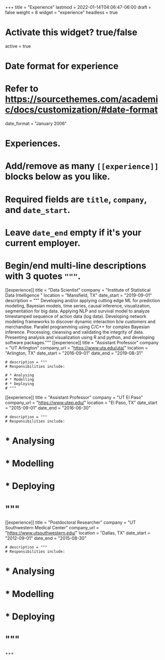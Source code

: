 +++
title = "Experience"
lastmod = 2022-01-14T04:06:47-06:00
draft = false
weight = 8
widget = "experience"
headless = true
  # Activate this widget? true/false
  active = true

  # Date format for experience
  #   Refer to https://sourcethemes.com/academic/docs/customization/#date-format
  date_format = "January 2006"

  # Experiences.
  #   Add/remove as many `[[experience]]` blocks below as you like.
  #   Required fields are `title`, `company`, and `date_start`.
  #   Leave `date_end` empty if it's your current employer.
  #   Begin/end multi-line descriptions with 3 quotes `"""`.

  [[experience]]
    title = "Data Scientist"
    company = "Institute of Statistical Data Intelligence "
    location = "Mansfield, TX"
    date_start = "2019-09-01"
    description = """ Developing and/or applying cutting edge ML for prediction modeling, Bayesian models, time series, causal inference, visualization, segmentation for big data. Applying NLP and survival model to analyze timestamped sequence of action data (log data). Developing network modeling frameworks to discover dynamic interaction b/w customers and merchandise. Parallel programming using C/C++ for complex Bayesian inference. Processing, cleansing and validating the integrity of data. Presenting analysis and visualization using R and python, and developing software packages."""
  [[experience]]
    title = "Assistant Professor"
    company = "UT Arlington"
    company_url = "https://www.uta.edu/uta/"
    location = "Arlington, TX"
    date_start = "2016-09-01"
    date_end = "2019-08-31"

    # description = """
    # Responsibilities include:

    # * Analysing
    # * Modelling
    # * Deploying
    # """

  [[experience]]
    title = "Assistant Professor"
    company = "UT El Paso"
    company_url = "https://www.utep.edu/"
    location = "El Paso, TX"
    date_start = "2015-09-01"
    date_end = "2016-06-30"

    # description = """
    # Responsibilities include:

  #   * Analysing
  #   * Modelling
  #   * Deploying
  # """

  [[experience]]
    title = "Postdoctoral Researcher"
    company = "UT Southwestern Medical Center"
    company_url = "https://www.utsouthwestern.edu/"
    location = "Dallas, TX"
    date_start = "2012-09-01"
    date_end = "2015-08-30"

    # description = """
    # Responsibilities include:

  #   * Analysing
  #   * Modelling
  #   * Deploying
  # """
+++
